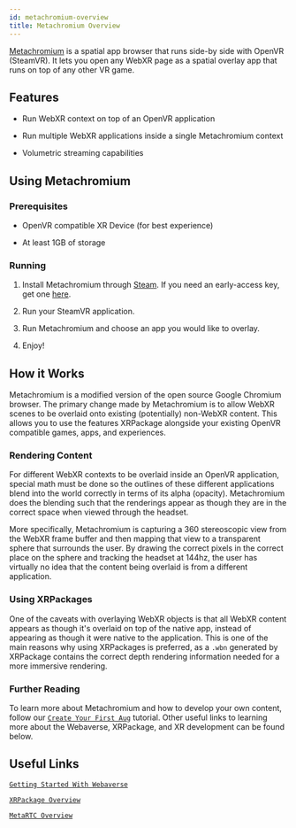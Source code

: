 ```yaml
---
id: metachromium-overview
title: Metachromium Overview
---
```


[Metachromium](https://metachromium.com/) is a spatial app browser that runs side-by side with OpenVR (SteamVR). It lets you open any WebXR page as a spatial overlay app that runs on top of any other VR game.

## Features

- Run WebXR context on top of an OpenVR application

- Run multiple WebXR applications inside a single Metachromium context

- Volumetric streaming capabilities

## Using Metachromium

### Prerequisites

- OpenVR compatible XR Device (for best experience)

- At least 1GB of storage

### Running

1. Install Metachromium through [Steam](https://store.steampowered.com/app/685110/Metachromium/). If you need an early-access key, get one [here](https://metachromium.com/).

2. Run your SteamVR application.

3. Run Metachromium and choose an app you would like to overlay.

4. Enjoy!

## How it Works

Metachromium is a modified version of the open source Google Chromium browser. The primary change made by Metachromium is to allow WebXR scenes to be overlaid onto existing (potentially) non-WebXR content. This allows you to use the features XRPackage alongside your existing OpenVR compatible games, apps, and experiences.

### Rendering Content

For different WebXR contexts to be overlaid inside an OpenVR application, special math must be done so the outlines of these different applications blend into the world correctly in terms of its alpha (opacity). Metachromium does the blending such that the renderings appear as though they are in the correct space when viewed through the headset.

More specifically, Metachromium is capturing a 360 stereoscopic view from the WebXR frame buffer and then mapping that view to a transparent sphere that surrounds the user. By drawing the correct pixels in the correct place on the sphere and tracking the headset at 144hz, the user has virtually no idea that the content being overlaid is from a different application.

### Using XRPackages

One of the caveats with overlaying WebXR objects is that all WebXR content appears as though it's overlaid on top of the native app, instead of appearing as though it were native to the application. This is one of the main reasons why using XRPackages is preferred, as a `.wbn` generated by XRPackage contains the correct depth rendering information needed for a more immersive rendering.

### Further Reading

To learn more about Metachromium and how to develop your own content, follow our [`Create Your First Aug`](creating-an-aug.md) tutorial. Other useful links to learning more about the Webaverse, XRPackage, and XR development can be found below.

## Useful Links

[`Getting Started With Webaverse`](getting-started.md)

[`XRPackage Overview`](xrpackage-overview.md)

[`MetaRTC Overview`](metartc-overview.md)